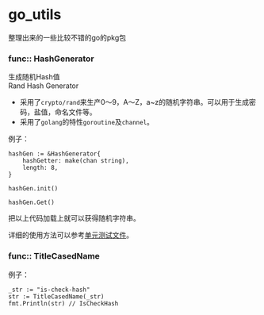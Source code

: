 # go_utils
整理出来的一些比较不错的go的pkg包

### func:: HashGenerator

生成随机Hash值  
Rand Hash Generator 

* 采用了`crypto/rand`来生产0～9，A～Z，a~z的随机字符串。可以用于生成密码，盐值，命名文件等。
* 采用了`golang`的特性`goroutine`及`channel`。

例子：
```golang
hashGen := &HashGenerator{
	hashGetter: make(chan string),
	length: 8,
}

hashGen.init()

hashGen.Get()
```   
把以上代码加载上就可以获得随机字符串。

详细的使用方法可以参考[单元测试文件](./hashGenerator_test.go)。

### func:: TitleCasedName

例子：
```golang
_str := "is-check-hash"
str := TitleCasedName(_str)
fmt.Println(str) // IsCheckHash
```   

